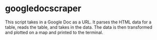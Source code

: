 # googledocscraper

This script takes in a Google Doc as a URL. It parses the HTML data for a table, reads the table, and takes in the data. The data is then transformed and plotted on a map and printed to the terminal.
